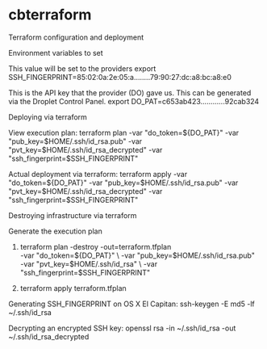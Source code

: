 # cbterraform
Terraform configuration and deployment

Environment variables to set

This value will be set to the providers
export SSH_FINGERPRINT=85:02:0a:2e:05:a........79:90:27:dc:a8:bc:a8:e0

This is the API key that the provider (DO) gave us.  This can be generated via the Droplet Control Panel.
export DO_PAT=c653ab423............92cab324

Deploying via terraform

View execution plan:
terraform plan -var "do_token=${DO_PAT}" -var "pub_key=$HOME/.ssh/id_rsa.pub" -var "pvt_key=$HOME/.ssh/id_rsa_decrypted" -var "ssh_fingerprint=$SSH_FINGERPRINT"

Actual deployment via terraform:
terraform apply -var "do_token=${DO_PAT}" -var "pub_key=$HOME/.ssh/id_rsa.pub" -var "pvt_key=$HOME/.ssh/id_rsa_decrypted" -var "ssh_fingerprint=$SSH_FINGERPRINT"



Destroying infrastructure via terraform

Generate the execution plan
1) terraform plan -destroy -out=terraform.tfplan \
  -var "do_token=${DO_PAT}" \
  -var "pub_key=$HOME/.ssh/id_rsa.pub" \
  -var "pvt_key=$HOME/.ssh/id_rsa" \
  -var "ssh_fingerprint=$SSH_FINGERPRINT"

2) terraform apply terraform.tfplan


Generating SSH_FINGERPRINT on OS X El Capitan:
ssh-keygen -E md5 -lf ~/.ssh/id_rsa

Decrypting an encrypted SSH key:
openssl rsa -in ~/.ssh/id_rsa -out ~/.ssh/id_rsa_decrypted
